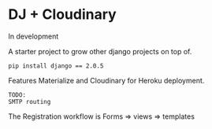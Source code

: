 # DJ + Cloudinary

In development

A starter project to grow other django projects on top of.

    pip install django == 2.0.5
    
Features Materialize and Cloudinary for Heroku deployment. 

    TODO: 
    SMTP routing
    
The Registration workflow is Forms => views => templates